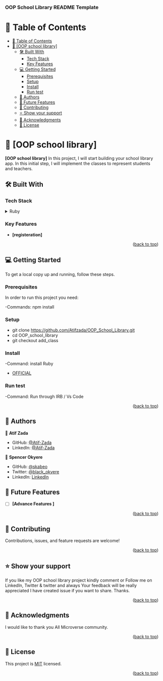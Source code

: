 <a name="readme-top"></a>

  <h3><b>OOP School Library README Template</b></h3>

</div>

<!-- TABLE OF CONTENTS -->

# 📗 Table of Contents

- [📗 Table of Contents](#-table-of-contents)
- [📖 \[OOP school library\] ](#-oop-school-library-)
  - [🛠 Built With ](#-built-with-)
    - [Tech Stack ](#tech-stack-)
    - [Key Features ](#key-features-)
  - [💻 Getting Started ](#-getting-started-)
    - [Prerequisites](#prerequisites)
    - [Setup](#setup)
    - [Install](#install)
    - [Run test](#run-test)
  - [👥 Authors ](#-authors-)
  - [🔭 Future Features ](#-future-features-)
  - [🤝 Contributing ](#-contributing-)
  - [⭐️ Show your support ](#️-show-your-support-)
  - [🙏 Acknowledgments ](#-acknowledgments-)
  - [📝 License ](#-license-)

<!-- PROJECT DESCRIPTION -->

# 📖 [OOP school library] <a name="about-project"></a>

**[OOP school library]** In this project, I will start building your school library app. In this initial step, I will implement the classes to represent students and teachers.

## 🛠 Built With <a name="built-with"></a>

### Tech Stack <a name="tech-stack"></a>


<details>
  <summary>Ruby</summary>
</details>



<!-- Features -->

### Key Features <a name="key-features"></a>


- **[registeration]**

<p align="right">(<a href="#readme-top">back to top</a>)</p>

<!-- LIVE DEMO -->


<!-- GETTING STARTED -->

## 💻 Getting Started <a name="getting-started"></a>


To get a local copy up and running, follow these steps.


### Prerequisites

In order to run this project you need: 

-Commands: npm install

### Setup
* git clone https://github.com/Atifzada/OOP_School_Library.git
* cd OOP_school_library
* git checkout add_class

### Install
-Command: install Ruby
- [OFFICIAL](https://rubyinstaller.org/downloads/)


### Run test
-Command: Run through IRB / Vs Code

<p align="right">(<a href="#readme-top">back to top</a>)</p>

<!-- AUTHORS -->

## 👥 Authors <a name="authors"></a>

👤 **Atif Zada**
- GitHub: [@Atif-Zada](https://github.com/AtifZada)
- LinkedIn: [@Atif-Zada](https://linkedin.com/in/AtifZada)

👤 **Spencer Okyere**

- GitHub: [@skabeo](https://github.com/skabeo)
- Twitter: [@black_okyere](https://twitter.com/black_okyere)
- LinkedIn: [LinkedIn](https://linkedin.com/in/spencer-okyere)

<!-- FUTURE FEATURES -->

## 🔭 Future Features <a name="future-features"></a>

- [ ] **[Advance Features ]**
<p align="right">(<a href="#readme-top">back to top</a>)</p>

<!-- CONTRIBUTING -->

## 🤝 Contributing <a name="contributing"></a>

Contributions, issues, and feature requests are welcome!


<p align="right">(<a href="#readme-top">back to top</a>)</p>

<!-- SUPPORT -->

## ⭐️ Show your support <a name="support"></a>


If you like my OOP school library project kindly comment or Follow me on LinkedIn, Twitter & twitter and always Your feedback will be really appreciated I have created issue if you want to share.
Thanks. 

<p align="right">(<a href="#readme-top">back to top</a>)</p>

<!-- ACKNOWLEDGEMENTS -->

## 🙏 Acknowledgments <a name="acknowledgements"></a>

I would like to thank you All Microverse community.

<p align="right">(<a href="#readme-top">back to top</a>)</p>

<!-- LICENSE -->

## 📝 License <a name="license"></a>

This project is [MIT](./LICENSE.md) licensed.

<p align="right">(<a href="#readme-top">back to top</a>)</p>
